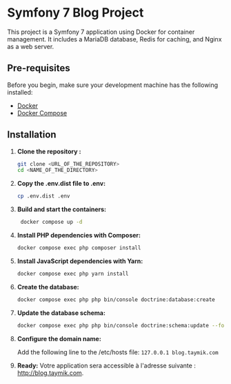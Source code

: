 
# Symfony 7 Blog Project

This project is a Symfony 7 application using Docker for container management. It includes a MariaDB database, Redis for caching, and Nginx as a web server.

## Pre-requisites

Before you begin, make sure your development machine has the following installed:

- [Docker](https://www.docker.com/get-started)
- [Docker Compose](https://docs.docker.com/compose/install/)

## Installation

1. **Clone the repository :**

   ```bash
   git clone <URL_OF_THE_REPOSITORY>
   cd <NAME_OF_THE_DIRECTORY>
   ```
   
2. **Copy the .env.dist file to .env:**

   ```bash
   cp .env.dist .env
   ```

3. **Build and start the containers:**

   ```bash
    docker compose up -d
    ```

4. **Install PHP dependencies with Composer:**
    ```bash
    docker compose exec php composer install
    ```

5. **Install JavaScript dependencies with Yarn:**
    ```bash
    docker compose exec php yarn install
    ```

6. **Create the database:**

    ```bash
    docker compose exec php php bin/console doctrine:database:create
   ```
   
7. **Update the database schema:**

    ```bash
    docker compose exec php php bin/console doctrine:schema:update --force
   ```

8. **Configure the domain name:**

    Add the following line to the /etc/hosts file:
`127.0.0.1 blog.taymik.com`

9. **Ready:**
   Votre application sera accessible à l'adresse suivante : http://blog.taymik.com.
